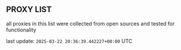 ## PROXY LIST

all proxies in this list were collected from open sources and tested for functionality

last update: `2025-03-22 20:36:39.442227+00:00` UTC